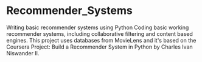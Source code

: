 # Recommender_Systems
Writing basic recommender systems using Python
Coding basic working recommender systems, including collaborative filtering and content based engines.
This project uses databases from MovieLens and it's based on the Coursera Project: Build a Recommender System in Python by Charles Ivan Niswander II.
